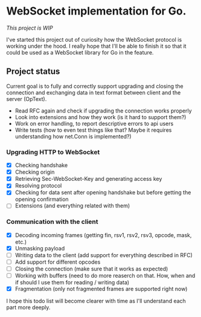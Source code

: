 # WebSocket implementation for Go.

_This project is WIP_

I've started this project out of curiosity how the WebSocket protocol is working under the hood. I really hope that I'll be able to finish it so that it could be used as a WebSocket library for Go in the feature.

## Project status

Current goal is to fully and correctly support upgrading and closing the connection and exchanging data in text format between client and the server (OpText).

- Read RFC again and check if upgrading the connection works properly
- Look into extensions and how they work (is it hard to support them?)
- Work on error handling, to report descriptive errors to api users
- Write tests (how to even test things like that? Maybe it requires understanding how net.Conn is implemented?)

### Upgrading HTTP to WebSocket

- [x] Checking handshake
- [x] Checking origin
- [x] Retrieving Sec-WebSocket-Key and generating access key
- [x] Resolving protocol
- [x] Checking for data sent after opening handshake but
      before getting the opening confirmation
- [ ] Extensions (and everything related with them)

### Communication with the client

- [x] Decoding incoming frames (getting fin, rsv1, rsv2, rsv3, opcode, mask, etc.)
- [x] Unmasking payload
- [ ] Writing data to the client (add support for everything described in RFC)
- [ ] Add support for different opcodes
- [ ] Closing the connection (make sure that it works as expected)
- [ ] Working with buffers (need to do more reaserch on that. How, when and if should I use them for reading / writing data)
- [x] Fragmentation (only not fragmented frames are supported right now)

I hope this todo list will become clearer with time as I'll understand each part more deeply.
